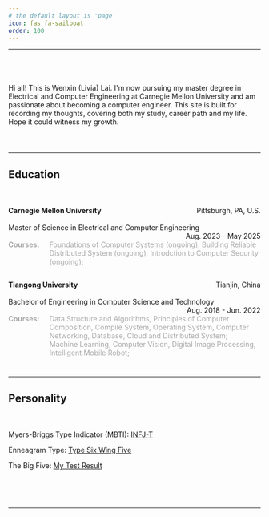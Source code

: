 ```yaml
---
# the default layout is 'page'
icon: fas fa-sailboat
order: 100
---
```


<style>
    .parent-container {
        display: grid;
        gap: 10px;
    }

    .align-container {
        display: grid;
        grid-template-columns: max-content auto;
        gap: 10px;
        /* align-items: flex-start; */
    }
    .align-label {
        flex: 0 0 auto; /* Do not grow or shrink, and take up only as much width as it needs */
        margin-right: 10px; /* Space between label and content */
        white-space: nowrap; /* Ensure the label does not break into multiple lines */
    }
    .align-content {
        display: flex;
        flex-direction: column; /* Stack content vertically */
    }
</style>

---

<div style="height: 40px;"></div>

Hi all! This is Wenxin (Livia) Lai. I'm now pursuing my master degree in Electrical and Computer Engineering at Carnegie Mellon University and am passionate about becoming a computer engineer. This site is built for recording my thoughts, covering both my study, career path and my life. Hope it could witness my growth.

<div style="height: 25px;"></div>

---

## Education

<div style="height: 20px;"></div>

<p style="text-align:left;height:20px;"><b>Carnegie Mellon University</b><span style="float:right;">Pittsburgh, PA, U.S.</span></p>
<p style="text-align:left;height:20px;">Master of Science in Electrical and Computer Engineering<span style="float:right;">Aug. 2023 - May 2025</span></p>
<div class="align-container" style="color:DarkGray;">
    <span class="align-label"><b>Courses:</b></span>
    <div class="align-content">
        <span>Foundations of Computer Systems (ongoing), Building Reliable Distributed System (ongoing), Introdction to Computer Security (ongoing);</span>
    </div>
</div>

<div style="height: 15px;"></div>

<p style="text-align:left;height:20px;"><b>Tiangong University</b><span style="float:right;">Tianjin, China</span></p>
<p style="text-align:left;height:20px;">Bachelor of Engineering in Computer Science and Technology<span style="float:right;">Aug. 2018 - Jun. 2022</span></p>
<div class="align-container" style="color:DarkGray;">
    <span class="align-label"><b>Courses:</b></span>
    <div class="align-content">
        <span>Data Structure and Algorithms, Principles of Computer Composition, Compile System, Operating System, Computer Networking, Database, Cloud and Distributed System;</span>
        <span>Machine Learning, Computer Vision, Digital Image Processing, Intelligent Mobile Robot;</span>
    </div>
</div>


<div style="height: 25px;"></div>

---

## Personality

<div style="height: 20px;"></div>

Myers-Briggs Type Indicator (MBTI): [INFJ-T](https://www.16personalities.com/profiles/9e449530db6cb)

Enneagram Type: [Type Six Wing Five](https://www.enneagraminstitute.com/type-6)

The Big Five: [My Test Result](https://bigfive-test.com/result/649db4e59de5fc00087594de)

&nbsp;

&nbsp;

---


